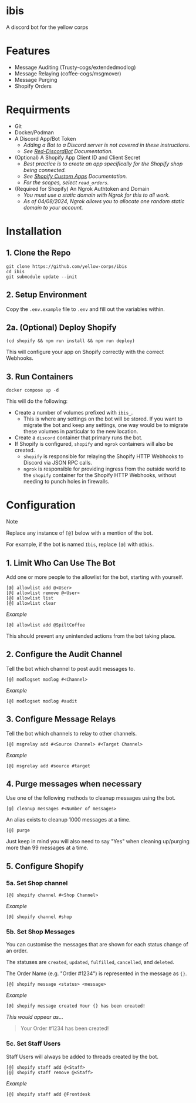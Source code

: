 # ibis

A discord bot for the yellow corps

# Features

- Message Auditing (Trusty-cogs/extendedmodlog)
- Message Relaying (coffee-cogs/msgmover)
- Message Purging
- Shopify Orders

# Requirments

- Git
- Docker/Podman
- A Discord App/Bot Token
  - _Adding a Bot to a Discord server is not covered in these instructions._
  - _See [Red-DiscordBot](https://docs.discord.red/en/stable/bot_application_guide.html) Documentation._
- (Optional) A Shopify App Client ID and Client Secret
  - _Best practice is to create an app specifically for the Shopify shop being connected._
  - _See [Shopify Custom Apps](https://help.shopify.com/en/manual/apps/app-types/custom-apps) Documentation._
  - _For the scopes, select `read_orders`._
- (Required for Shopify) An Ngrok Authtoken and Domain
  - _You must use a static domain with Ngrok for this to all work._
  - _As of 04/08/2024, Ngrok allows you to allocate one random static domain to your account._

# Installation

## 1. Clone the Repo

```shell
git clone https://github.com/yellow-corps/ibis
cd ibis
git submodule update --init
```

## 2. Setup Environment

Copy the `.env.example` file to `.env` and fill out the variables within.

## 2a. (Optional) Deploy Shopify

```shell
(cd shopify && npm run install && npm run deploy)
```

This will configure your app on Shopify correctly with the correct Webhooks.

## 3. Run Containers

```shell
docker compose up -d
```

This will do the following:

- Create a number of volumes prefixed with `ibis_`.
  - This is where any settings on the bot will be stored. If you want to migrate the bot and keep any settings, one way would be to migrate these volumes in particular to the new location.
- Create a `discord` container that primary runs the bot.
- If Shopify is configured, `shopify` and `ngrok` containers will also be created.
  - `shopify` is responsible for relaying the Shopify HTTP Webhooks to Discord via JSON RPC calls.
  - `ngrok` is responsible for providing ingress from the outside world to the `shopify` container for the Shopify HTTP Webhooks, without needing to punch holes in firewalls.

# Configuration

> [!NOTE]
>
> Replace any instance of `[@]` below with a mention of the bot.
>
> For example, if the bot is named `Ibis`, replace `[@]` with `@Ibis`.

## 1. Limit Who Can Use The Bot

Add one or more people to the allowlist for the bot, starting with yourself.

```discord
[@] allowlist add @<User>
[@] allowlist remove @<User>
[@] allowlist list
[@] allowlist clear
```

_Example_

```discord
[@] allowlist add @SpiltCoffee
```

This should prevent any unintended actions from the bot taking place.

## 2. Configure the Audit Channel

Tell the bot which channel to post audit messages to.

```discorddocke
[@] modlogset modlog #<Channel>
```

_Example_

```discord
[@] modlogset modlog #audit
```

## 3. Configure Message Relays

Tell the bot which channels to relay to other channels.

```discord
[@] msgrelay add #<Source Channel> #<Target Channel>
```

_Example_

```
[@] msgrelay add #source #target
```

## 4. Purge messages when necessary

Use one of the following methods to cleanup messages using the bot.

```
[@] cleanup messages #<Number of messages>
```

An alias exists to cleanup 1000 messages at a time.

```
[@] purge
```

Just keep in mind you will also need to say "Yes" when cleaning up/purging more than 99 messages at a time.

## 5. Configure Shopify

### 5a. Set Shop channel

```
[@] shopify channel #<Shop Channel>
```

_Example_

```
[@] shopify channel #shop
```

### 5b. Set Shop Messages

You can customise the messages that are shown for each status change of an order.

The statuses are `created`, `updated`, `fulfilled`, `cancelled`, and `deleted`.

The Order Name (e.g. "Order #1234") is represented in the message as `{}`.

```
[@] shopify message <status> <message>
```

_Example_

```
[@] shopify message created Your {} has been created!
```

_This would appear as..._

> Your Order #1234 has been created!

### 5c. Set Staff Users

Staff Users will always be added to threads created by the bot.

```
[@] shopify staff add @<Staff>
[@] shopify staff remove @<Staff>
```

_Example_

```
[@] shopify staff add @Frontdesk
```
